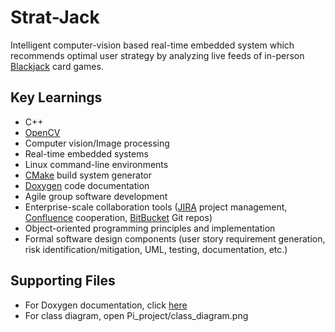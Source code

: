 # Strat-Jack
Intelligent computer-vision based real-time embedded system which recommends optimal user strategy by analyzing live feeds of in-person [Blackjack](https://en.wikipedia.org/wiki/Blackjack) card games.

## Key Learnings
* C++
* [OpenCV](https://opencv.org/)
* Computer vision/Image processing
* Real-time embedded systems
* Linux command-line environments
* [CMake](https://en.wikipedia.org/wiki/CMake) build system generator 
* [Doxygen](https://www.doxygen.nl/index.html) code documentation
* Agile group software development
* Enterprise-scale collaboration tools ([JIRA](https://en.wikipedia.org/wiki/Jira_(software)) project management, [Confluence](https://en.wikipedia.org/wiki/Confluence_(software)) cooperation, [BitBucket](https://en.wikipedia.org/wiki/Bitbucket) Git repos)
* Object-oriented programming principles and implementation
* Formal software design components (user story requirement generation, risk identification/mitigation, UML, testing, documentation, etc.)

## Supporting Files
* For Doxygen documentation, click [here](https://rileyblack.github.io/Strat-Jack/)
* For class diagram, open Pi_project/class_diagram.png
